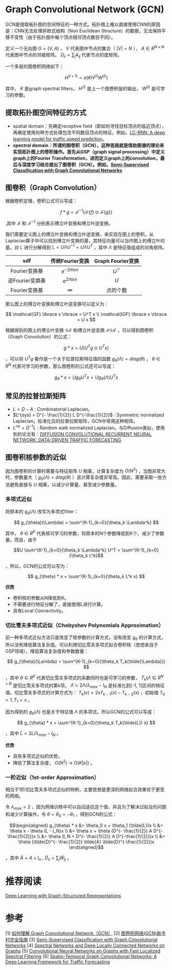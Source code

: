 # Graph Convolutional Network (GCN)
GCN是提取拓扑图的空间特征的一种方式。拓扑图上难以直接使用CNN的原因是：CNN无法处理非欧式结构（Non Euclidean Structure）的数据，无法保持平移不变性（由于拓扑图中每个顶点相邻顶点数目不同）。

定义一个无向图 $G = (V, A)$ ， $V$ 代表图中节点的集合（ $|V| = N$ ）， $A \in R^{N \times N}$ 代表图中节点的邻接矩阵。 $D_{ii}=\sum_{j}A_{ij}$ 代表节点的度矩阵。

一个多层的图卷积网络如下：

$$
H^{(l + 1)} = \sigma(K H^{(l)} W^{(l)})
$$

其中， $K$ 是graph spectral filters， $H^{(l)}$ 是上一个图卷积层的输出， $W^{(l)}$ 是可学习的参数。

## 提取拓扑图空间特征的方式
- spatial domain：先确定receptive field（即如何寻找目标顶点的临近顶点），再确定使用何种方式处理包含不同数目顶点的特征。例如，[LC-RNN: A deep learning model for traffic speed prediction](https://www.ijcai.org/Proceedings/2018/0482.pdf)。
- **spectral domain：所谓的图卷积（GCN），这种思路就是借助图谱的理论来实现拓扑图上的卷积操作。首先从GSP（graph signal processing）中定义graph上的Fourier Transformation，进而定义graph上的convolution，最后与深度学习结合提出了图卷积（GCN）。例如，[Semi-Supervised Classification with Graph Convolutional Networks](https://arxiv.org/pdf/1609.02907.pdf)**

## 图卷积（Graph Convolution）
根据卷积定理，卷积公式可以写成：

$$
f * g = \mathcal{F}^{-1} \lbrace \mathcal{F} \lbrace f \rbrace \odot  \mathcal{F} \lbrace g \rbrace \rbrace
$$

,其中 $\mathcal{F}$ 和 $\mathcal{F}^{-1}$ 分别表示傅立叶变换和傅立叶逆变换。

我们需要定义图上的傅立叶变换和傅立叶逆变换，来实现在图上的卷积。从Laplacian算子中可以找到傅立叶变换的基，其特征向量可以当作图上的傅立叶的基。对 $L$ 进行分解得到 $L = U \Lambda U^{-1} = U \Lambda U^{T}$ ，其中 $\Lambda$ 是特征值组成的对角矩阵。

| sdf | 传统Fourier变换 | Graph Fourier变换 |
|:---:|:---:|:---:|
| Fourier变换基| $e^{-2\pi ixv}$ | $U^\top$ |
| 逆Fourier变换基| $e^{2\pi ixv}$ | $U$ |
| Fourier变换基| $\infty$ | 点的个数 |

那么图上的傅立叶变换和傅立叶逆变换可以定义为：

$$
\mathcal{GF} \lbrace x \rbrace = U^T x \\
\mathcal{IGF} \lbrace x \rbrace = U x
$$

根据得到的图上的傅立叶变换 $\mathcal{GF}$ 和傅立叶逆变换 $\mathcal{IGF}$ ，可以得到图卷积（Graph Convolution）的公式：

$$
g * x = U(U^T g \odot U^T x)
$$

，可以将 $U^T g$ 看作是一个关于拉普拉斯特征值的函数 $g_{\theta}(\Lambda) = diag(\theta)$ ， $\theta \in R^N$ 代表可学习的参数，那么图卷积的公式还可以写成：

$$
g_{\theta} * x = U g_{\theta} U^T x = U g_{\theta}(\Lambda) U^T x 
$$

## 常见的拉普拉斯矩阵
- $L = D - A$ : Combinatorial Laplacian。
- $L^{sys} = D^{- \frac{1}{2}} L D^{-\frac{1}{2}}$ : Symmetric normalized Laplacian。标准化后的拉普拉斯矩阵，GCN中常用这种矩阵。
- $L^{rw} = D^{-1} L$ : Random walk normalized Laplacian。与Diffusion类似，使用到的论文有：[DIFFUSION CONVOLUTIONAL RECURRENT NEURAL NETWORK: DATA-DRIVEN TRAFFIC FORECASTING](https://arxiv.org/pdf/1707.01926.pdf)


## 图卷积核参数的近似
因为图卷积的计算时需要与特征矩阵 $U$ 相乘，计算复杂度为 $O(N^2)$ ，当图非常大时，参数量大（ $g_{\theta}(\Lambda) = diag(\theta)$ ）且计算复杂度非常高。因此，需要采取一些方法避免直接与 $U$ 相乘，以减少计算量，甚至减少参数量。

### 多项式近似
将原本的 $g_{\theta}(\Lambda)$ 改写为多项式filter：

$$
g_{\theta}(\Lambda) = \sum^{K-1}_{k=0}{\theta_k \Lambda^k}
$$

其中， $\theta \in R^K$ 代表核可学习的参数，将原本的N个参数降低到K个，减少了参数量。而且，由于

$$U \sum^{K-1}_{k=0}{\theta_k \Lambda^k} U^T =  \sum^{K-1}_{k=0}{\theta_k L^k}$$

，所以，GCN的公式可以写为：

$$
g_{\theta} * x =  \sum^{K-1}_{k=0}{\theta_k L^k x}
$$

**优势**
- 卷积核的参数从N降低到K。
- 不需要进行特征分解了，直接使用L进行计算。
- 具有Local Connectivity。

### 切比雪夫多项式近似（Chebyshev Polynomials Approximation）
前一种多项式近似方法只是改变了核参数的计算方式，没有改变 $g_{\theta}$ 的计算方式，所以没有降低算法复杂度。可以利用切比雪夫多项式拟合卷积核（思想来自于GSP领域），降低算法复杂度和参数数量：

$$
g_{\theta}(\Lambda) =  \sum^{K-1}_{k=0}{\theta_k T_k(\tilde{\Lambda})}
$$

，其中 $\theta \in R^K$ 代表切比雪夫多项式的系数同时也是可学习的参数， $T_k(\tilde{\Lambda} \in R^{N \times N}$ 是切比雪夫多项式的第k项， $\tilde{\Lambda} = 2 \Lambda / \lambda_{max} - I_N$ 是标准化到[-1, 1]区间的特征值。切比雪夫多项式的计算方式为： $T_k(x) = 2 x T_{k-1}(x) - T_{k-2}(x)$ ，初始值 $T_0 = 1, T_1 = x$ 。

因为得到的 $g_{\theta}(\Lambda)$ 也是关于特征值 $\Lambda$ 的多项式，所以GCN的公式可以写成：

$$
g_{\theta} * x =  \sum^{K-1}_{k=0}{\theta_k T_k(\tilde{L}) x}
$$

，其中 $\tilde{L} = 2 L / \lambda_{max} - I_N$ 。

**优势**
- 具有多项式近似的优势。
- 降低了算法复杂度， $O(N^2)$ -> $O(K|\varepsilon|)$  。


### 一阶近似（1st-order Approximation）
相当于1阶切比雪夫多项式近似的特例，主要思想是更深的网络拟合效果优于更宽的网络。

令 $\lambda_{max} = 2$ ，因为网络训练中可以自动适应这个值，并且为了解决过拟合的问题和减少计算操作，令 $\theta = \theta_0 = -\theta_1$ ，得到GCN的公式：

$$\begin{aligned}
g_{\theta} * x &= \theta_0 x + \theta_1 (\tilde{L})x \\
&= \theta x - \theta (L - I_N)x \\
&= \theta x + \theta (D^{- \frac{1}{2}} A D^{-\frac{1}{2}})x \\
&= \theta (I_N + D^{- \frac{1}{2}} A D^{-\frac{1}{2}})x \\
&= \theta (\tilde{D}^{- \frac{1}{2}} \tilde{A} \tilde{D}^{-\frac{1}{2}})x
\end{aligned}$$

，其中 $\tilde{A} = A + I_n$ , $\tilde{D}_{ii} = \sum_{j}{\tilde{W}_{ij}}$ 。

# 推荐阅读
[Deep Learning with Graph-Structured Representations](https://pure.uva.nl/ws/files/46900201/Thesis.pdf)

# 参考
[1] [如何理解 Graph Convolutional Network（GCN）](https://www.zhihu.com/question/54504471/answer/332657604)
[2] [图卷积网络(GCN)新手村完全指南](https://zhuanlan.zhihu.com/p/54505069)
[3] [Semi-Supervised Classification with Graph Convolutional Networks](https://arxiv.org/pdf/1609.02907.pdf)
[4] [Spectral Networks and Deep Locally Connected Networks on Graphs](https://arxiv.org/pdf/1312.6203.pdf)
[5] [Convolutional Neural Networks on Graphs with Fast Localized Spectral Filtering](http://papers.nips.cc/paper/6081-convolutional-neural-networks-on-graphs-with-fast-localized-spectral-filtering.pdf)
[6] [Spatio-Temporal Graph Convolutional Networks: A Deep Learning Framework for Traffic Forecasting](https://arxiv.org/pdf/1709.04875.pdf)
